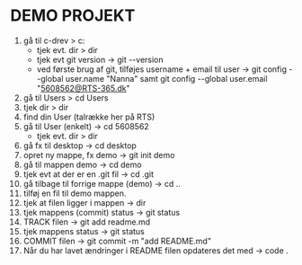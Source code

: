 # DEMO PROJEKT

1) gå til c-drev > c:
    - tjek evt. dir > dir
    - tjek evt git version -> git --version
    - ved første brug af git, tilføjes username + email til user
    -> git config --global user.name "Nanna" samt git config --global user.email "5608562@RTS-365.dk"
3) gå til Users > cd Users
4) tjek dir > dir
5) find din User (talrække her på RTS)
6) gå til User (enkelt) -> cd 5608562
    - tjek evt. dir > dir
7) gå fx til desktop -> cd desktop
8) opret ny mappe, fx demo -> git init demo
9) gå til mappen demo -> cd demo
10) tjek evt at der er en .git fil -> cd .git
11) gå tilbage til forrige mappe (demo) -> cd ..
12) tilføj en fil til demo mappen.
13) tjek at filen ligger i mappen -> dir
14) tjek mappens (commit) status -> git status
15) TRACK filen -> git add readme.md
16) tjek mappens status -> git status
17) COMMIT filen -> git commit -m "add README.md" 
18) Når du har lavet ændringer i README filen opdateres det med -> code .

